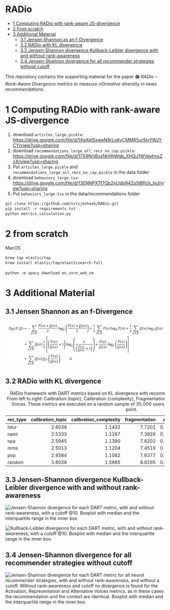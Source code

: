 RADio
================

-   <a href="#computing-radio-with-rank-aware-js-divergence"
    id="toc-computing-radio-with-rank-aware-js-divergence">1 Computing RADio
    with rank-aware JS-divergence</a>
-   <a href="#from-scratch" id="toc-from-scratch">2 from scratch</a>
-   <a href="#additional-material" id="toc-additional-material">3 Additional
    Material</a>
    -   <a href="#jensen-shannon-as-an-f-divergence"
        id="toc-jensen-shannon-as-an-f-divergence">3.1 Jensen Shannon as an
        f-Divergence</a>
    -   <a href="#radio-with-kl-divergence"
        id="toc-radio-with-kl-divergence">3.2 RADio with KL divergence</a>
    -   <a
        href="#jensen-shannon-divergence-kullback-leibler-divergence-with-and-without-rank-awareness"
        id="toc-jensen-shannon-divergence-kullback-leibler-divergence-with-and-without-rank-awareness">3.3
        Jensen-Shannon divergence Kullback-Leibler divergence with and without
        rank-awareness</a>
    -   <a
        href="#jensen-shannon-divergence-for-all-recommender-strategies-without-cutoff"
        id="toc-jensen-shannon-divergence-for-all-recommender-strategies-without-cutoff">3.4
        Jensen-Shannon divergence for all recommender strategies without
        cutoff</a>

This repository contains the supporting material for the paper 📻 *RADio
– Rank-Aware Divergence metrIcs to measure nOrmative diversity in news
recommendations*.

# 1 Computing RADio with rank-aware JS-divergence

1.  download `articles_large.pickle`:
    <https://drive.google.com/file/d/1XgXetSxweN9rLo6vCMMR5ur5lvYWJYCY/view?usp=sharing>
2.  download `recommendations_large_all_recs_no_cap.pickle`:
    <https://drive.google.com/file/d/17X9fkhBxzNhHhWgb_XHQJ1WVexhnsZnX/view?usp=sharing>
3.  Put `articles_large.pickle` and
    `recommendations_large_all_recs_no_cap.pickle` in the data folder
4.  download `behaviors_large.tsv`:
    <https://drive.google.com/file/d/13ENNPX7f7Qb2vLtdp94Zo5lBflch_hiJ/view?usp=sharing>
5.  Put `behaviors_large.tsv` in the data/recommendations folder

<!-- -->

    git clone https://github.com/svrijenhoek/RADio.git
    pip install -r requirements.txt
    python metrics_calculation.py

# 2 from scratch

MacOS

    brew tap elastic/tap
    brew install elastic/tap/elasticsearch-full

    python -m spacy download en_core_web_sm

# 3 Additional Material

## 3.1 Jensen Shannon as an f-Divergence

![](viz/figs/JSasF.jpg)<!-- -->

## 3.2 RADio with KL divergence

<table>
<caption>
RADio framework with DART metrics based on KL divergence with
recommendation algorithms on the MIND dataset. From left to right:
Calibration (topic), Calibration (complexity), Fragmentation,
Activation, Representation and Alternative Voices. These metrics are
executed on a random sample of 35.000 users, with rank-awareness, and
without cutoff point.
</caption>
<thead>
<tr>
<th style="text-align:left;">
rec_type
</th>
<th style="text-align:right;">
calibration_topic
</th>
<th style="text-align:right;">
calibration_complexity
</th>
<th style="text-align:right;">
fragmentation
</th>
<th style="text-align:right;">
affect
</th>
<th style="text-align:right;">
representation
</th>
<th style="text-align:right;">
alternative_voices
</th>
</tr>
</thead>
<tbody>
<tr>
<td style="text-align:left;">
lstur
</td>
<td style="text-align:right;">
2.6038
</td>
<td style="text-align:right;">
1.1432
</td>
<td style="text-align:right;">
7.7201
</td>
<td style="text-align:right;">
0.1481
</td>
<td style="text-align:right;">
0.1078
</td>
<td style="text-align:right;">
0.0142
</td>
</tr>
<tr>
<td style="text-align:left;">
naml
</td>
<td style="text-align:right;">
2.5333
</td>
<td style="text-align:right;">
1.1287
</td>
<td style="text-align:right;">
7.3926
</td>
<td style="text-align:right;">
0.1531
</td>
<td style="text-align:right;">
0.1047
</td>
<td style="text-align:right;">
0.0127
</td>
</tr>
<tr>
<td style="text-align:left;">
npa
</td>
<td style="text-align:right;">
2.5945
</td>
<td style="text-align:right;">
1.1390
</td>
<td style="text-align:right;">
7.6202
</td>
<td style="text-align:right;">
0.1521
</td>
<td style="text-align:right;">
0.1237
</td>
<td style="text-align:right;">
0.0134
</td>
</tr>
<tr>
<td style="text-align:left;">
nrms
</td>
<td style="text-align:right;">
2.5013
</td>
<td style="text-align:right;">
1.1204
</td>
<td style="text-align:right;">
7.4519
</td>
<td style="text-align:right;">
0.1442
</td>
<td style="text-align:right;">
0.1114
</td>
<td style="text-align:right;">
0.0113
</td>
</tr>
<tr>
<td style="text-align:left;">
pop
</td>
<td style="text-align:right;">
2.9384
</td>
<td style="text-align:right;">
1.1082
</td>
<td style="text-align:right;">
7.6377
</td>
<td style="text-align:right;">
0.1605
</td>
<td style="text-align:right;">
0.1028
</td>
<td style="text-align:right;">
0.0102
</td>
</tr>
<tr>
<td style="text-align:left;">
random
</td>
<td style="text-align:right;">
3.6038
</td>
<td style="text-align:right;">
1.5985
</td>
<td style="text-align:right;">
8.6295
</td>
<td style="text-align:right;">
0.8079
</td>
<td style="text-align:right;">
1.1248
</td>
<td style="text-align:right;">
0.0420
</td>
</tr>
</tbody>
</table>

## 3.3 Jensen-Shannon divergence Kullback-Leibler divergence with and without rank-awareness

![Jensen-Shannon divergence for each DART metric, with and without
rank-awareness, with a cutoff @10. Boxplot with median and the
interquartile range in the inner box.](viz/figs/KL.jpg)

![Kullback-Leibler divergence for each DART metric, with and without
rank-awareness, with a cutoff @10. Boxplot with median and the
interquartile range in the inner box.](viz/figs/JS.jpg)

## 3.4 Jensen-Shannon divergence for all recommender strategies without cutoff

![Jensen-Shannon divergence for each DART metric for all neural
recommender strategies, with and without rank-awareness, and without a
cutoff. Without rank-awareness and cutoff no divergence is found for the
Activation, Representation and Alternative Voices metrics, as in these
cases the recommendation and the context are identical. Boxplot with
median and the interquartile range in the inner
box.](viz/figs/boxplot_full.jpg)
